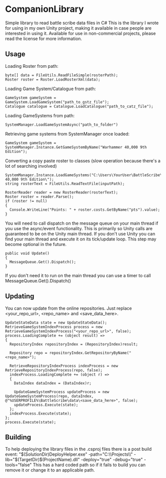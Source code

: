 # CompanionLibrary
Simple library to read battle scribe data files in C#
This is the library I wrote for using in my own Unity project, making it available in case people are interested in using it.
Available for use in non-commercial projects, please read the license for more information.

## Usage
Loading Roster from path:
```
byte[] data = FileUtils.ReadFileSimple(rosterPath);
Roster roster = Roster.LoadRosterXml(data);
```

Loading Game System/Catalogue from path:
```
GameSystem gameSystem = GameSystem.LoadGameSystem("path_to_gstz_file");
Catalogue catalogue = Catalogue.LoadCatalogue("path_to_catz_file");
```

Loading GameSystems from path:
```
SystemManager.LoadGameSystemAsync("path_to_folder")
```

Retrieving game systems from SystemManager once loaded:
```
GameSystem gameSystem = SystemManager.Instance.GetGameSystemByName("Warhammer 40,000 9th Edition");
```

Converting a copy paste roster to classes (slow operation because there's a lot of searching involved)
```
SystemManager.Instance.LoadGameSystems("C:\Users\YourUser\BattleScribe\data\Warhammer 40,000 9th Edition\");
string rosterText = FileUtils.ReadTextFile(inputPath);

RosterReader reader = new RosterReader(rosterText);
Roster roster = reader.Parse();
if (roster != null)
{
  Console.WriteLine("Points: " + roster.costs.GetByName("pts").value);
}
```

You will need to call dispatch on the message queue on your main thread if you use the async/event functionality.
This is primarily so Unity calls are guaranteed to be on the Unity main thread. If you don't use Unity you can find your main thread and execute it on its tick/update loop.
This step may become optional in the future.
```
public void Update()
{
  MessageQueue.Get().Dispatch();
}

```
If you don't need it to run on the main thread you can use a timer to call MessageQueue.Get().Dispatch()

## Updating
You can now update from the online repositories. Just replace <your_repo_url>, <repo_name> and <save_data_here>.
```
UpdateStateData state = new UpdateStateData();
RetrieveGameSystemIndexProcess process = new RetrieveGameSystemIndexProcess("<your_repo_url>", false);
process.LoadingComplete += (object result) =>
{
  RepositoryIndex repositoryIndex = (RepositoryIndex)result;

  Repository repo = repositoryIndex.GetRepositoryByName("<repo_name>");

  RetrieveRepositoryIndexProcess indexProcess = new RetrieveRepositoryIndexProcess(repo, false);
  indexProcess.LoadingComplete += (object r) =>
  {
    DataIndex dataIndex = (DataIndex)r;

    UpdateGameSystemProcess updateProcess = new UpdateGameSystemProcess(repo, dataIndex, @"%USERPROFILE%\BattleScribe\data\<save_data_here>", false);
    updateProcess.Execute(state);
  };
  indexProcess.Execute(state);
};
process.Execute(state);
```

## Building
To help deploying the library files in the .csproj files there is a post build event:
"$(SolutionDir)DeployHelper.exe" -path="C:\\Projects\\" -lib="$(TargetDir)$(ProjectName).dll" -deploy="true" -debug="true" -tools="false"
This has a hard coded path so if it fails to build you can remove it or change it to an applicable path.
